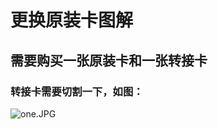 # 更换原装卡图解
## 需要购买一张原装卡和一张转接卡
### 转接卡需要切割一下，如图：
![one.JPG](https://github.com/daggeryu/DELL-inspiron-5488/blob/master/network_card/one.JPG "one.JPG")

